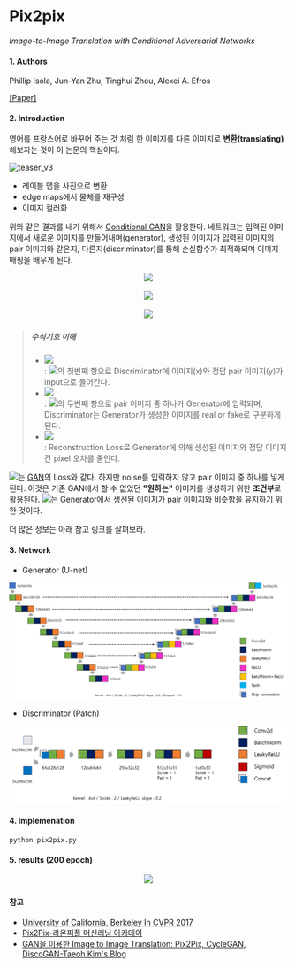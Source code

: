 ﻿
# Pix2pix
*Image-to-Image Translation with Conditional Adversarial Networks*
#### 1. Authors

Phillip Isola, Jun-Yan Zhu, Tinghui Zhou, Alexei A. Efros

[[Paper]](https://arxiv.org/abs/1611.07004)

#### 2. Introduction
영어를 프랑스어로 바꾸어 주는 것 처럼 한 이미지를 다른 이미지로 **변환(translating)** 해보자는 것이 이 논문의 핵심이다. 

![teaser_v3](https://phillipi.github.io/pix2pix/images/teaser_v3.png)
- 레이블 맵을 사진으로 변환
- edge maps에서 물체를 재구성
- 이미지 컬러화

위와 같은 결과를 내기 위해서 [Conditional GAN]([https://arxiv.org/abs/1411.1784](https://arxiv.org/abs/1411.1784))을 활용한다. 네트워크는 입력된 이미지에서 새로운 이미지를 만들어내며(generator), 생성된 이미지가 입력된 이미지의 pair 이미지와 같은지, 다른지(discriminator)를 통해 손실함수가 최적화되며 이미지 매핑을 배우게 된다. 

<p align="center">
    <img src="http://latex.codecogs.com/gif.latex?%5Cmathcal%7BL%7D_%7BcGAN%7D%28G%2C%20D%29%20%3D%20%5Cmathbb%7BE%7D_%7Bx%2Cy%7D%5BlogD%28x%2Cy%29%5D%20&plus;%20%5Cmathbb%7BE%7D_%7Bx%2Cz%7D%5Blog%281-D%28x%2C%20G%28x%2Cz%29%29%29%5D"\>
</p>
<p align="center">
    <img src="http://latex.codecogs.com/gif.latex?%5Cmathcal%7BL%7D_%7BL1%7D%28G%29%20%3D%20%5Cmathbb%7BE%7D_%7Bx%2Cy%2Cx%7D%5B%5Cleft%20%5C%7C%20y-G%28x%2Cz%29%20%5Cright%20%5C%7C_1%5D">
</p>
<p align="center">
    <img src="http://latex.codecogs.com/gif.latex?G%5E*%20%3D%20%5Carg%20%5Cmin_%7BG%7D%20%5Cmax_%7BD%7D%20%5Cmathcal%7BL%7D_%7BcGAN%7D%28G%2CD%29%20&plus;%20%5Clambda%20%5Cmathcal%7BL%7D_%7BL1%7D%28G%29">
</p>

>##### **수식기호 이해**
>- <img src="https://latex.codecogs.com/svg.latex?\mathbb{E}_{x,y}[logD(x,y)]"/> \
 : <img src="https://latex.codecogs.com/svg.latex?\mathcal{L}_{cGAN}(G,D)"/>의 첫번째 항으로 Discriminator에 이미지(x)와 정답 pair 이미지(y)가 input으로 들어간다. 
>- <img src="https://latex.codecogs.com/svg.latex?\mathbb{E}_{x,z}[logD(1-D(x,G(x,z)))]"/> \
 : <img src="https://latex.codecogs.com/svg.latex?\mathcal{L}_{cGAN}(G,D)"/>의 두번째 항으로 pair 이미지 중 하나가 Generator에 입력되며, Discriminator는 Generator가 생성한 이미지를 real or fake로 구분하게 된다.
>- <img src="http://latex.codecogs.com/gif.latex?%5Cmathbb%7BE%7D_%7Bx%2Cy%2Cz%7D%5B%5Cleft%20%5C%7C%20y-G%28x%2Cz%29%5Cright%20%5C%7C_1%5D"/> \
 : Reconstruction Loss로 Generator에 의해 생성된 이미지와 정답 이미지간 pixel 오차를 줄인다. 

<img src="https://latex.codecogs.com/svg.latex?\mathcal{L}_{cGAN}(G,D)"/>는 [GAN](https://arxiv.org/abs/1406.2661)의 Loss와 같다. 하지만 noise를 입력하지 않고 pair 이미지 중 하나를 넣게 된다. 이것은 기존 GAN에서 할 수 없었던 **"원하는"** 이미지를 생성하기 위한 **조건부**로 활용된다. <img src="http://latex.codecogs.com/gif.latex?%5Cmathbb%7BE%7D_%7Bx%2Cy%2Cz%7D%5B%5Cleft%20%5C%7C%20y-G%28x%2Cz%29%5Cright%20%5C%7C_1%5D"/>는 Generator에서 생선된 이미지가 pair 이미지와 비슷함을 유지하기 위한 것이다.

더 많은 정보는 아래 참고 링크를 살펴보라.

#### 3. Network

 - Generator (U-net)
<p align="center">
    <img src="assets/pix2pix_unet.png">
</p>

 - Discriminator (Patch)
<p align="center">
    <img src="assets/pix2pix_patch.png">
</p>

#### 4. Implemenation

```
python pix2pix.py
```

#### 5. results (200 epoch)

<p align="center">
    <img src="assets/result_pix2pix.gif", width="360">
</p>

#### 참고
- [University of California, Berkeley In CVPR 2017](https://phillipi.github.io/pix2pix/)
- [Pix2Pix-라온피플 머신러닝 아카데이](http://blog.naver.com/PostView.nhn?blogId=laonple&logNo=221356582945&categoryNo=22&parentCategoryNo=0&viewDate=&currentPage=1&postListTopCurrentPage=1&from=postView&userTopListOpen=true&userTopListCount=10&userTopListManageOpen=false&userTopListCurrentPage=1)
- [GAN을 이용한 Image to Image Translation: Pix2Pix, CycleGAN, DiscoGAN-Taeoh Kim's Blog](https://taeoh-kim.github.io/blog/gan%EC%9D%84-%EC%9D%B4%EC%9A%A9%ED%95%9C-image-to-image-translation-pix2pix-cyclegan-discogan/)
